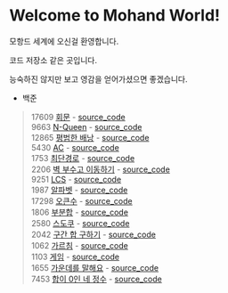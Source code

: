 # Welcome to Mohand World!

모항드 세계에 오신걸 환영합니다.

코드 저장소 같은 곳입니다.

능숙하진 않지만 보고 영감을 얻어가셨으면 좋겠습니다.

+ 백준
> 17609 [회문](https://www.acmicpc.net/problem/17609) - [source_code](baekjoon_17609)  
> 9663 [N-Queen](https://www.acmicpc.net/problem/9663) - [source_code](baekjoon_9663)  
> 12865 [평범한 배낭](https://www.acmicpc.net/problem/12865) - [source_code](baekjoon_12865)  
> 5430 [AC](https://www.acmicpc.net/problem/5430) - [source_code](baekjoon_5430)  
> 1753 [최단경로](https://www.acmicpc.net/problem/1753) - [source_code](baekjoon_1753)  
> 2206 [벽 부수고 이동하기](https://www.acmicpc.net/problem/2206) - [source_code](baekjoon_2206)  
> 9251 [LCS](https://www.acmicpc.net/problem/9251) - [source_code](baekjoon_9251)  
> 1987 [알파벳](https://www.acmicpc.net/problem/1987) - [source_code](baekjoon_1987)  
> 17298 [오큰수](https://www.acmicpc.net/problem/17298) - [source_code](baekjoon_17298)  
> 1806 [부분합](https://www.acmicpc.net/problem/1806) - [source_code](baekjoon_1806)  
> 2580 [스도쿠](https://www.acmicpc.net/problem/2580) - [source_code](baekjoon_2580)  
> 2042 [구간 합 구하기](https://www.acmicpc.net/problem/2042) - [source_code](baekjoon_2042)  
> 1062 [가르침](https://www.acmicpc.net/problem/1062) - [source_code](baekjoon_1062)  
> 1103 [게임](https://www.acmicpc.net/problem/1103) - [source_code](baekjoon_1103)  
> 1655 [가운데를 말해요](https://www.acmicpc.net/problem/1655) - [source_code](baekjoon_1655)  
> 7453 [합이 0인 네 정수](https://www.acmicpc.net/problem/7453) - [source_code](baekjoon_7453)
